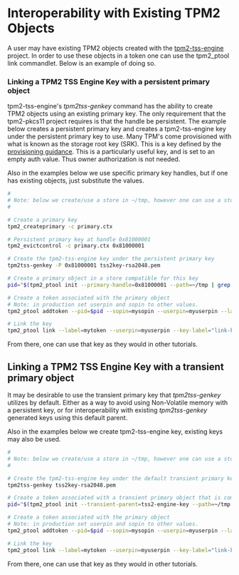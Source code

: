 # Interoperability with Existing TPM2 Objects

A user may have existing TPM2 objects created with the [tpm2-tss-engine](https://github.com/tpm2-software/tpm2-tss-engine) project.
In order to use these objects in a token one can use the tpm2_ptool link commandlet. Below is an example of doing so.

### Linking a TPM2 TSS Engine Key with a persistent primary object

tpm2-tss-engine's *tpm2tss-genkey* command has the ability to create TPM2 objects using an existing primary key. The only requirement
that the tpm2-pkcs11 project requires is that the handle be persistent. The example below creates a persistent primary key and creates
a tpm2-tss-engine key under the persistent primary key to use. Many TPM's come provisioned with what is known as the storage root key (SRK).
This is a key defined by the [provisioning guidance](https://trustedcomputinggroup.org/wp-content/uploads/TCG-TPM-v2.0-Provisioning-Guidance-Published-v1r1.pdf).
This is a particularly useful key, and is set to an empty auth value. Thus owner authorization is not needed.

Also in the examples below we use specific primary key handles, but if one has existing objects, just substitute the values.

```bash
#
# Note: below we create/use a store in ~/tmp, however one can use a store wherever they would like.
#

# Create a primary key
tpm2_createprimary -c primary.ctx

# Persistent primary key at handle 0x81000001
tpm2_evictcontrol -c primary.ctx 0x81000001

# Create the tpm2-tss-engine key under the persistent primary key
tpm2tss-genkey -P 0x81000001 tss2key-rsa2048.pem

# Create a primary object in a store compatible for this key
pid="$(tpm2_ptool init --primary-handle=0x81000001 --path=~/tmp | grep id | cut -d' ' -f 2-2)"

# Create a token associated with the primary object
# Note: in production set userpin and sopin to other values.
tpm2_ptool addtoken --pid=$pid --sopin=mysopin --userpin=myuserpin --label=mytoken --path=~/tmp

# Link the key
tpm2_ptool link --label=mytoken --userpin=myuserpin --key-label="link-key" tss2key-rsa2048.pem
```

From there, one can use that key as they would in other tutorials.


## Linking a TPM2 TSS Engine Key with a transient primary object

It may be desirable to use the transient primary key that *tpm2tss-genkey* utilizes by default. Either as
a way to avoid using Non-Volatile memory with a persistent key, or for interoperability with existing
*tpm2tss-genkey* generated keys using this default parent.

Also in the examples below we create tpm2-tss-engine key, existing keys may also be used.

```bash
#
# Note: below we create/use a store in ~/tmp, however one can use a store wherever they would like.
#

# Create the tpm2-tss-engine key under the default transient primary key or use existing similar key
tpm2tss-genkey tss2key-rsa2048.pem

# Create a token associated with a transient primary object that is compatible with tpm2-tss-engine
pid="$(tpm2_ptool init --transient-parent=tss2-engine-key --path=~/tmp | grep id | cut -d' ' -f 2-2)"

# Create a token associated with the primary object
# Note: in production set userpin and sopin to other values.
tpm2_ptool addtoken --pid=$pid --sopin=mysopin --userpin=myuserpin --label=mytoken --path=~/tmp

# Link the key
tpm2_ptool link --label=mytoken --userpin=myuserpin --key-label="link-key" tss2key-rsa2048.pem
```

From there, one can use that key as they would in other tutorials.